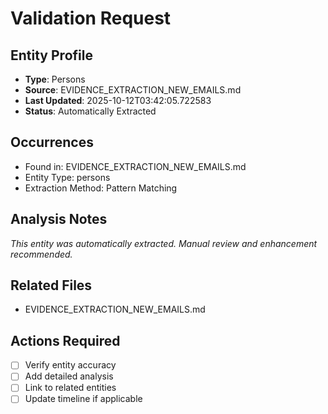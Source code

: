 # Validation Request

## Entity Profile
- **Type**: Persons
- **Source**: EVIDENCE_EXTRACTION_NEW_EMAILS.md
- **Last Updated**: 2025-10-12T03:42:05.722583
- **Status**: Automatically Extracted

## Occurrences
- Found in: EVIDENCE_EXTRACTION_NEW_EMAILS.md
- Entity Type: persons
- Extraction Method: Pattern Matching

## Analysis Notes
*This entity was automatically extracted. Manual review and enhancement recommended.*

## Related Files
- EVIDENCE_EXTRACTION_NEW_EMAILS.md

## Actions Required
- [ ] Verify entity accuracy
- [ ] Add detailed analysis
- [ ] Link to related entities
- [ ] Update timeline if applicable
